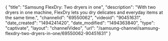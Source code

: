 {
    "title": "Samsung FlexDry: Two dryers in one",
    "description": "With two dryers in one machine, FlexDry lets you dry delicates and everyday items at the same time.",
    "channelid": "69550062",
    "videoid": "90451631",
    "date_created": "1494241420",
    "date_modified": "1494363840",
    "type": "captivate",
    "layout": "channelVideo",
    "url": "\/samsung-channel\/samsung-flexdry-two-dryers-in-one\/69550062-90451631"
}